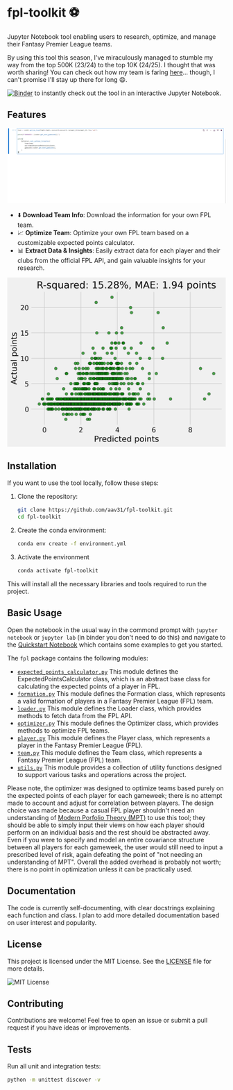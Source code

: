 # fpl-toolkit ⚽

Jupyter Notebook tool enabling users to research, optimize, and manage their Fantasy Premier League teams.

By using this tool this season, I've miraculously managed to stumble my way from the top 500K (23/24) to the top 10K (24/25). I thought that was worth sharing! You can check out how my team is faring [here](https://fantasy.premierleague.com/entry/3247546/history)... though, I can't promise I'll stay up there for long 😄.

[![Binder](https://mybinder.org/badge_logo.svg)](https://mybinder.org/v2/gh/aav31/fpl-toolkit/main?urlpath=%2Fdoc%2Ftree%2Fquickstart.ipynb) to instantly check out the tool in an interactive Jupyter Notebook.

## Features
![Demo GIF](./resources/demo.gif)

- ⬇️ **Download Team Info**: Download the information for your own FPL team.
- 📈 **Optimize Team**: Optimize your own FPL team based on a customizable expected points calculator.
- 📊 **Extract Data & Insights**: Easily extract data for each player and their clubs from the official FPL API, and gain valuable insights for your research.

![Plot](resources/plot.png)


## Installation
If you want to use the tool locally, follow these steps:
1. Clone the repository:
   ```bash
   git clone https://github.com/aav31/fpl-toolkit.git
   cd fpl-toolkit
   ```
2. Create the conda environment:
   ```bash
   conda env create -f environment.yml
   ```
3. Activate the environment
   ```bash
   conda activate fpl-toolkit
   ```

This will install all the necessary libraries and tools required to run the project.

## Basic Usage
Open the notebook in the usual way in the commond prompt with `jupyter notebook` or `jupyter lab` (in binder you don't need to do this) and navigate to the [Quickstart Notebook](./quickstart.ipynb) which contains some examples to get you started.

The `fpl` package contains the following modules:
- [`expected_points_calculator.py`](./fpl/expected_points_calculator.py) This module defines the ExpectedPointsCalculator class, which is an abstract base class for calculating the expected points of a player in FPL.
- [`formation.py`](./fpl/formation.py) This module defines the Formation class, which represents a valid formation of players in a Fantasy Premier League (FPL) team.
- [`loader.py`](./fpl/loader.py) This module defines the Loader class, which provides methods to fetch data from the FPL API.
- [`optimizer.py`](./fpl/optimizer.py) This module defines the Optimizer class, which provides methods to optimize FPL teams.
- [`player.py`](./fpl/player.py) This module defines the Player class, which represents a player in the Fantasy Premier League (FPL).
- [`team.py`](./fpl/team.py) This module defines the Team class, which represents a Fantasy Premier League (FPL) team.
- [`utils.py`](./fpl/utils.py) This module provides a collection of utility functions designed to support various tasks and operations across the project.

Please note, the optimizer was designed to optimize teams based purely on the expected points of each player for each gameweek; there is no attempt made to account and adjust for correlation between players. The design choice was made because a casual FPL player shouldn't need an understanding of [Modern Porfolio Theory (MPT)](https://en.wikipedia.org/wiki/Modern_portfolio_theory) to use this tool; they should be able to simply input their views on how each player should perform on an individual basis and the rest should be abstracted away. Even if you were to specify and model an entire covariance structure between all players for each gameweek, the user would still need to input a prescribed level of risk, again defeating the point of "not needing an understanding of MPT". Overall the added overhead is probably not worth; there is no point in optimization unless it can be practically used.

## Documentation
The code is currently self-documenting, with clear docstrings explaining each function and class. I plan to add more detailed documentation based on user interest and popularity.

## License

This project is licensed under the MIT License. See the [LICENSE](LICENSE) file for more details.

![MIT License](https://img.shields.io/badge/License-MIT-yellow.svg)

## Contributing
Contributions are welcome! Feel free to open an issue or submit a pull request if you have ideas or improvements.

## Tests
Run all unit and integration tests:
```bash
python -m unittest discover -v
```
